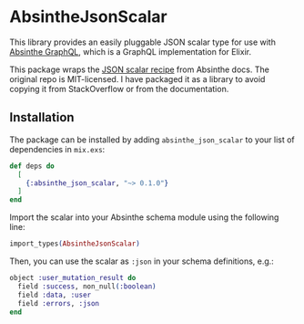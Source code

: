 # AbsintheJsonScalar

This library provides an easily pluggable JSON scalar type for use with
[Absinthe GraphQL](https://github.com/absinthe-graphql/absinthe), which is a
GraphQL implementation for Elixir.

This package wraps the [JSON scalar recipe](https://github.com/absinthe-graphql/absinthe/wiki/Scalar-Recipes#json-using-jason)
from Absinthe docs. The original repo is MIT-licensed.
I have packaged it as a library to avoid copying it from StackOverflow or from the documentation.

## Installation

The package can be installed by adding `absinthe_json_scalar` to your list of dependencies in `mix.exs`:

```elixir
def deps do
  [
    {:absinthe_json_scalar, "~> 0.1.0"}
  ]
end
```

Import the scalar into your Absinthe schema module using the following line:

```elixir
import_types(AbsintheJsonScalar)
```

Then, you can use the scalar as `:json` in your schema definitions, e.g.:

```elixir
object :user_mutation_result do
  field :success, non_null(:boolean)
  field :data, :user
  field :errors, :json
end
```
